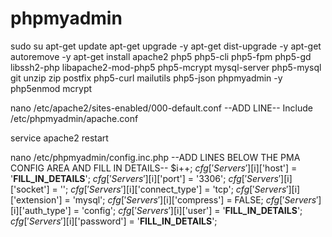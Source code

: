 # phpmyadmin
sudo su
apt-get update
apt-get upgrade -y
apt-get dist-upgrade -y
apt-get autoremove -y
apt-get install apache2 php5 php5-cli php5-fpm php5-gd libssh2-php libapache2-mod-php5 php5-mcrypt mysql-server php5-mysql git unzip zip postfix php5-curl mailutils php5-json phpmyadmin -y
php5enmod mcrypt

nano /etc/apache2/sites-enabled/000-default.conf
--ADD LINE-- 
Include /etc/phpmyadmin/apache.conf

service apache2 restart

nano /etc/phpmyadmin/config.inc.php
--ADD LINES BELOW THE PMA CONFIG AREA AND FILL IN DETAILS--
$i++;
$cfg['Servers'][$i]['host']          = '__FILL_IN_DETAILS__';
$cfg['Servers'][$i]['port']          = '3306';
$cfg['Servers'][$i]['socket']        = '';
$cfg['Servers'][$i]['connect_type']  = 'tcp';
$cfg['Servers'][$i]['extension']     = 'mysql';
$cfg['Servers'][$i]['compress']      = FALSE;
$cfg['Servers'][$i]['auth_type']     = 'config';
$cfg['Servers'][$i]['user']          = '__FILL_IN_DETAILS__';
$cfg['Servers'][$i]['password']      = '__FILL_IN_DETAILS__';

